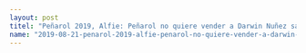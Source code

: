 ```yaml
---
layout: post
titel: "Peñarol 2019, Alfie: Peñarol no quiere vender a Darwin Nuñez salvo que su cotización suba"
name: "2019-08-21-penarol-2019-alfie-penarol-no-quiere-vender-a-darwin-nunez.md"
---
```

